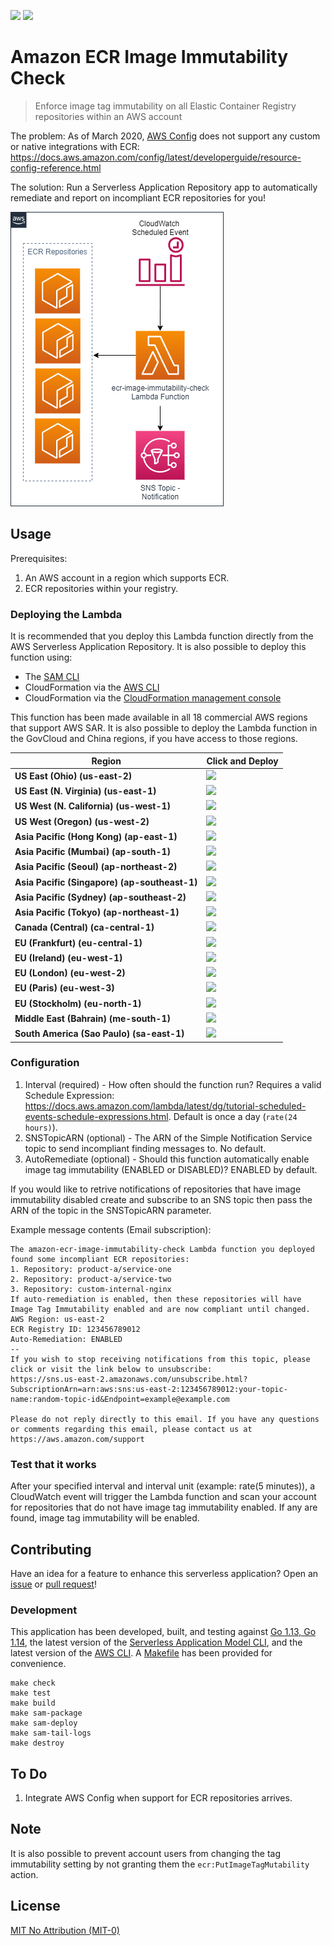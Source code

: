 ![](https://codebuild.us-east-2.amazonaws.com/badges?uuid=eyJlbmNyeXB0ZWREYXRhIjoiZzVncHNUcDhJcVgrSE9aek9NS2J6Z3V3eW5BWkFOZTAxSTBWczVjSGNYVVE1WUpNcmpaM2RuZytXTnlSR1lNLzloeTJVeDJsMk9pQTY5anByd1hCakswPSIsIml2UGFyYW1ldGVyU3BlYyI6IlNXeVpSZ254ZnVkem0wTkgiLCJtYXRlcmlhbFNldFNlcmlhbCI6MX0%3D&branch=master)
[![][sar-logo]](https://serverlessrepo.aws.amazon.com/applications/arn:aws:serverlessrepo:us-east-1:273450712882:applications~amazon-ecr-image-immutability-check)


[sar-deploy]: https://img.shields.io/badge/Serverless%20Application%20Repository-Deploy%20Now-FF9900?logo=amazon%20aws&style=flat-square
[sar-logo]: https://img.shields.io/badge/Serverless%20Application%20Repository-View-FF9900?logo=amazon%20aws&style=flat-square

# Amazon ECR Image Immutability Check
>Enforce image tag immutability on all Elastic Container Registry repositories within an AWS account

The problem: As of March 2020, [AWS Config](https://aws.amazon.com/config/) does not support any custom or native integrations with ECR: https://docs.aws.amazon.com/config/latest/developerguide/resource-config-reference.html

The solution: Run a Serverless Application Repository app to automatically remediate and report on incompliant ECR repositories for you!

![architecture](https://raw.githubusercontent.com/swoldemi/amazon-ecr-image-immutability-check/master/screenshots/architecture.png)

## Usage
Prerequisites:
1. An AWS account in a region which supports ECR.
2. ECR repositories within your registry.

### Deploying the Lambda
It is recommended that you deploy this Lambda function directly from the AWS Serverless Application Repository. It is also possible to deploy this function using:
- The [SAM CLI](https://aws.amazon.com/serverless/sam/)
- CloudFormation via the [AWS CLI](https://aws.amazon.com/cli/)
- CloudFormation via the [CloudFormation management console](https://aws.amazon.com/cloudformation/)

This function has been made available in all 18 commercial AWS regions that support AWS SAR. It is also possible to deploy the Lambda function in the GovCloud and China regions, if you have access to those regions.

|Region                                        |Click and Deploy                                                                                                                                 |
|----------------------------------------------|-------------------------------------------------------------------------------------------------------------------------------------------------|
|**US East (Ohio) (us-east-2)**                |[![][sar-deploy]](https://deploy.serverlessrepo.app/us-east-2/?app=arn:aws:serverlessrepo:us-east-1:273450712882:applications/amazon-ecr-image-immutability-check)     |
|**US East (N. Virginia) (us-east-1)**         |[![][sar-deploy]](https://deploy.serverlessrepo.app/us-east-1/?app=arn:aws:serverlessrepo:us-east-1:273450712882:applications/amazon-ecr-image-immutability-check)     |
|**US West (N. California) (us-west-1)**       |[![][sar-deploy]](https://deploy.serverlessrepo.app/us-west-1/?app=arn:aws:serverlessrepo:us-east-1:273450712882:applications/amazon-ecr-image-immutability-check)     |
|**US West (Oregon) (us-west-2)**              |[![][sar-deploy]](https://deploy.serverlessrepo.app/us-west-2/?app=arn:aws:serverlessrepo:us-east-1:273450712882:applications/amazon-ecr-image-immutability-check)     |
|**Asia Pacific (Hong Kong) (ap-east-1)**      |[![][sar-deploy]](https://deploy.serverlessrepo.app/ap-east-1/?app=arn:aws:serverlessrepo:us-east-1:273450712882:applications/amazon-ecr-image-immutability-check)     |
|**Asia Pacific (Mumbai) (ap-south-1)**        |[![][sar-deploy]](https://deploy.serverlessrepo.app/ap-south-1/?app=arn:aws:serverlessrepo:us-east-1:273450712882:applications/amazon-ecr-image-immutability-check)    |
|**Asia Pacific (Seoul) (ap-northeast-2)**     |[![][sar-deploy]](https://deploy.serverlessrepo.app/ap-northeast-2/?app=arn:aws:serverlessrepo:us-east-1:273450712882:applications/amazon-ecr-image-immutability-check)|
|**Asia Pacific (Singapore)	(ap-southeast-1)** |[![][sar-deploy]](https://deploy.serverlessrepo.app/ap-southeast-1/?app=arn:aws:serverlessrepo:us-east-1:273450712882:applications/amazon-ecr-image-immutability-check)|
|**Asia Pacific (Sydney) (ap-southeast-2)**    |[![][sar-deploy]](https://deploy.serverlessrepo.app/ap-southeast-2/?app=arn:aws:serverlessrepo:us-east-1:273450712882:applications/amazon-ecr-image-immutability-check)|
|**Asia Pacific (Tokyo) (ap-northeast-1)**     |[![][sar-deploy]](https://deploy.serverlessrepo.app/ap-northeast-1?app=arn:aws:serverlessrepo:us-east-1:273450712882:applications/amazon-ecr-image-immutability-check) |
|**Canada (Central)	(ca-central-1)**           |[![][sar-deploy]](https://deploy.serverlessrepo.app/ca-central-1/?app=arn:aws:serverlessrepo:us-east-1:273450712882:applications/amazon-ecr-image-immutability-check)  |
|**EU (Frankfurt) (eu-central-1)**             |[![][sar-deploy]](https://deploy.serverlessrepo.app/eu-central-1/?app=arn:aws:serverlessrepo:us-east-1:273450712882:applications/amazon-ecr-image-immutability-check)  |
|**EU (Ireland)	(eu-west-1)**                  |[![][sar-deploy]](https://deploy.serverlessrepo.app/eu-west-1/?app=arn:aws:serverlessrepo:us-east-1:273450712882:applications/amazon-ecr-image-immutability-check)     |
|**EU (London) (eu-west-2)**                   |[![][sar-deploy]](https://deploy.serverlessrepo.app/eu-west-2/?app=arn:aws:serverlessrepo:us-east-1:273450712882:applications/amazon-ecr-image-immutability-check)     |
|**EU (Paris) (eu-west-3)**                    |[![][sar-deploy]](https://deploy.serverlessrepo.app/eu-west-3/?app=arn:aws:serverlessrepo:us-east-1:273450712882:applications/amazon-ecr-image-immutability-check)     |
|**EU (Stockholm) (eu-north-1)**               |[![][sar-deploy]](https://deploy.serverlessrepo.app/eu-north-1/?app=arn:aws:serverlessrepo:us-east-1:273450712882:applications/amazon-ecr-image-immutability-check)    |
|**Middle East (Bahrain) (me-south-1)**        |[![][sar-deploy]](https://deploy.serverlessrepo.app/me-south-1/?app=arn:aws:serverlessrepo:us-east-1:273450712882:applications/amazon-ecr-image-immutability-check)    |
|**South America (Sao Paulo) (sa-east-1)**     |[![][sar-deploy]](https://deploy.serverlessrepo.app/sa-east-1/?app=arn:aws:serverlessrepo:us-east-1:273450712882:applications/amazon-ecr-image-immutability-check)     |

### Configuration
1. Interval (required) - How often should the function run? Requires a valid Schedule Expression: https://docs.aws.amazon.com/lambda/latest/dg/tutorial-scheduled-events-schedule-expressions.html. Default is once a day (`rate(24 hours)`).
2. SNSTopicARN (optional) - The ARN of the Simple Notification Service topic to send incompliant finding messages to. No default.
3. AutoRemediate (optional) - Should this function automatically enable image tag immutability (ENABLED or DISABLED)? ENABLED by default.

If you would like to retrive notifications of repositories that have image immutability disabled create and subscribe to an SNS topic then pass the ARN of the topic in the SNSTopicARN parameter.

Example message contents (Email subscription):
```
The amazon-ecr-image-immutability-check Lambda function you deployed found some incompliant ECR repositories:
1. Repository: product-a/service-one
2. Repository: product-a/service-two
3. Repository: custom-internal-nginx
If auto-remediation is enabled, then these repositories will have Image Tag Immutability enabled and are now compliant until changed.
AWS Region: us-east-2
ECR Registry ID: 123456789012
Auto-Remediation: ENABLED
--
If you wish to stop receiving notifications from this topic, please click or visit the link below to unsubscribe:
https://sns.us-east-2.amazonaws.com/unsubscribe.html?SubscriptionArn=arn:aws:sns:us-east-2:123456789012:your-topic-name:random-topic-id&Endpoint=example@example.com

Please do not reply directly to this email. If you have any questions or comments regarding this email, please contact us at https://aws.amazon.com/support
```

### Test that it works
After your specified interval and interval unit (example: rate(5 minutes)), a CloudWatch event will trigger the Lambda function and scan your account for repositories that do not have image tag immutability enabled. If any are found, image tag immutability will be enabled.

## Contributing
Have an idea for a feature to enhance this serverless application? Open an [issue](https://github.com/swoldemi/amazon-ecr-image-immutability-check/issues) or [pull request](https://github.com/swoldemi/amazon-ecr-image-immutability-check/pulls)!

### Development
This application has been developed, built, and testing against [Go 1.13, Go 1.14](https://golang.org/dl/), the latest version of the [Serverless Application Model CLI](https://github.com/awslabs/aws-sam-cli), and the latest version of the [AWS CLI](https://docs.aws.amazon.com/cli/latest/userguide/cli-chap-install.html). A [Makefile](./Makefile) has been provided for convenience.

```
make check
make test
make build
make sam-package
make sam-deploy
make sam-tail-logs
make destroy
```

## To Do
1. Integrate AWS Config when support for ECR repositories arrives.

## Note
It is also possible to prevent account users from changing the tag immutability setting by not granting them the `ecr:PutImageTagMutability` action.

## License
[MIT No Attribution (MIT-0)](https://spdx.org/licenses/MIT-0.html)
